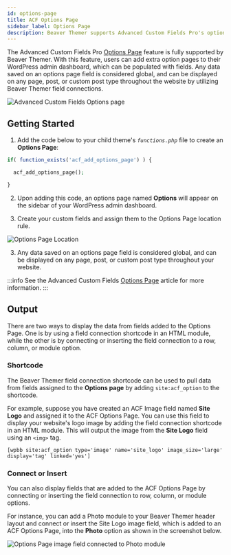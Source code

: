 ```yaml
---
id: options-page
title: ACF Options Page
sidebar_label: Options Page
description: Beaver Themer supports Advanced Custom Fields Pro's options page feature for adding custom fields and displaying their data on any page, post, or custom post type.
---
```


The Advanced Custom Fields Pro [Options Page](https://www.advancedcustomfields.com/resources/options-page/) feature is fully supported by Beaver Themer. With this feature, users can add extra option pages to their WordPress admin dashboard, which can be populated with fields. Any data saved on an options page field is considered global, and can be displayed on any page, post, or custom post type throughout the website by utilizing Beaver Themer field connections.

![Advanced Custom Fields Options page](/img/beaver-themer/integrations--acf--options-page--1.jpg)

## Getting Started

1. Add the code below to your child theme's _`functions.php`_ file to create an **Options Page**:

  ```php
  if( function_exists('acf_add_options_page') ) {
  
    acf_add_options_page();
  
  }
  ```

2. Upon adding this code, an options page named **Options** will appear on the sidebar of your WordPress admin dashboard.

2. Create your custom fields and assign them to the Options Page location rule.  
  
  ![Options Page Location](/img/beaver-themer/integrations--acf--options-page--2.jpg)


3. Any data saved on an options page field is considered global, and can be displayed on any page, post, or custom post type throughout your website.

:::info
See the Advanced Custom Fields [Options Page](https://www.advancedcustomfields.com/resources/options-page/) article for more information.
:::


## Output

There are two ways to display the data from fields added to the Options Page. One is by using a field connection shortcode in an HTML module, while the other is by connecting or inserting the field connection to a row, column, or module option.

### Shortcode

The Beaver Themer field connection shortcode can be used to pull data from fields assigned to the **Options page** by adding `site:acf_option` to the shortcode.

For example, suppose you have created an ACF Image field named **Site Logo** and assigned it to the ACF Options Page. You can use this field to display your website's logo image by adding the field connection shortcode in an HTML module. This will output the image from the **Site Logo** field using an `<img>` tag.

```markup
[wpbb site:acf_option type='image' name='site_logo' image_size='large' display='tag' linked='yes']
```

### Connect or Insert

You can also display fields that are added to the ACF Options Page by connecting or inserting the field connection to row, column, or module options.

For instance, you can add a Photo module to your Beaver Themer header layout and connect or insert the Site Logo image field, which is added to an ACF Options Page, into the **Photo** option as shown in the screenshot below.

![Options Page image field connected to Photo module](/img/beaver-themer/integrations--acf--options-page--3.jpg)